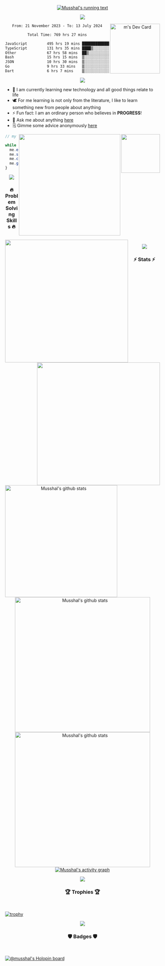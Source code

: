 <div align="center">
  <a href="https://github.com/musshal">
    <img src="https://readme-typing-svg.herokuapp.com/?lines=Hi+There!+👋;My+name+is+Shal;I+am+a+Software+Engineer;Welcome+to+My+Profile;Nice+to+Meet+You!&center=true&size=28" alt="Musshal's running text"/>
  </a>
</div>

<p align="center"><img src="https://user-images.githubusercontent.com/73097560/115834477-dbab4500-a447-11eb-908a-139a6edaec5c.gif"></p>

<div align="center">
  <a href="https://app.daily.dev/musshal"><img src="https://api.daily.dev/devcards/v2/b1fp8o9cS5GrrpMy6s2N5.png?r=653&type=default" width="162" alt="m's Dev Card" align="right" /></a>
</div>

<div align="center">
  <!--START_SECTION:waka-->

```txt
From: 21 November 2023 - To: 13 July 2024

Total Time: 769 hrs 27 mins

JavaScript         495 hrs 19 mins ████████████████░░░░░░░░░   64.37 %
TypeScript         131 hrs 35 mins ████▒░░░░░░░░░░░░░░░░░░░░   17.10 %
Other              67 hrs 58 mins  ██▒░░░░░░░░░░░░░░░░░░░░░░   08.84 %
Bash               15 hrs 15 mins  ▒░░░░░░░░░░░░░░░░░░░░░░░░   01.98 %
JSON               10 hrs 30 mins  ▒░░░░░░░░░░░░░░░░░░░░░░░░   01.37 %
Go                 9 hrs 33 mins   ▒░░░░░░░░░░░░░░░░░░░░░░░░   01.24 %
Dart               6 hrs 7 mins    ▒░░░░░░░░░░░░░░░░░░░░░░░░   00.80 %
```

<!--END_SECTION:waka-->
</div>

<p align="center"><img src="https://user-images.githubusercontent.com/73097560/115834477-dbab4500-a447-11eb-908a-139a6edaec5c.gif"></p>

- 🌱 I am currently learning new technology and all good things relate to life
- 🕊️ For me learning is not only from the literature, I like to learn something new from people about anything
- ⚡ Fun fact: I am <!-- dead inside 🙂 --> an ordinary person who believes in <strong>PROGRESS</strong>!
- 💬 Ask me about anything [here](https://github.com/musshal/musshal/issues)
- 🗒️ Gimme some advice anonymously [here](https://secreto.site/aqpt97)

<div align="center">
  <a href="https://spotify-github-profile.vercel.app/api/view?uid=31py5qf5z7v74gghjkrfhk2jh2ze&redirect=true">
    <img src="https://spotify-github-profile.kittinanx.com/api/view?uid=31py5qf5z7v74gghjkrfhk2jh2ze&cover_image=true&theme=default&show_offline=false&background_color=121212&interchange=false)](https://github.com/kittinan/spotify-github-profile" align="right" width="126px" />
  </a>
  <a href="https://discord.com/users/1226907338158375048">
    <img src="https://lanyard.cnrad.dev/api/1226907338158375048" align="right" width="330px" />
  </a>
</div>


```js
// my life cycle

while (me.isAlive()) {
  me.eat();
  me.sleep();
  me.code();
  me.game();
}
```
<p align="center"><img src="https://user-images.githubusercontent.com/73097560/115834477-dbab4500-a447-11eb-908a-139a6edaec5c.gif"></p>

<h3 align="center">🔥 Problem Solving Skills 🔥</h3>

<br />

<div align="center">
  <a href="https://www.codewars.com/users/musshal">
    <img src="https://codewars-stats-ignacio-cuadra.vercel.app/?username=musshal&theme=dark" width="400px" align="left" />
  </a>
  <a href="https://leetcode.com/musshal/">
    <img src="https://leetcard.jacoblin.cool/musshal?ext=contest" width="400px" align="right" />
  </a>
</div>

<p align="center"><img src="https://user-images.githubusercontent.com/73097560/115834477-dbab4500-a447-11eb-908a-139a6edaec5c.gif"></p>

<h3 align="center">⚡ Stats ⚡</h3>

<br />

<div align="center">
  <a href="https://github.com/musshal">
    <img src="https://github-readme-stats.vercel.app/api/top-langs/?username=musshal&theme=tokyonight" alt="Musshal's github stats" align="left" height="365px" />
  </a>
  <a href="https://github.com/musshal">
    <img src="https://github-readme-streak-stats.herokuapp.com/?user=musshal&theme=tokyonight&currStreakNum=fe8dab&currStreakLabel=fe8dab" alt="Musshal's github stats" width="440px" />
    </a><br />
  <a href="https://github.com/musshal">
    <img src="https://github-readme-stats.vercel.app/api?username=musshal&show_icons=true&include_all_commits=true&count_private=true&theme=tokyonight" alt="Musshal's github stats" width="440x" />
  </a>
  <a href="https://github.com/musshal">
    <img src="https://github-readme-activity-graph.vercel.app/graph?username=musshal&theme=tokyo-night&hide_border=false" alt="Musshal's activity graph" />
  </a>
</div>

<p align="center"><img src="https://user-images.githubusercontent.com/73097560/115834477-dbab4500-a447-11eb-908a-139a6edaec5c.gif"></p>

<h3 align="center">🏆 Trophies 🏆</h3>

<br />

[![trophy](https://github-profile-trophy.vercel.app/?username=musshal&theme=onedark&column=5&margin-w=100&margin-h=50)](https://github.com/musshal)

<p align="center"><img src="https://user-images.githubusercontent.com/73097560/115834477-dbab4500-a447-11eb-908a-139a6edaec5c.gif"></p>

<h3 align="center">🛡️ Badges 🛡️</h3>

<br />

[![@musshal's Holopin board](https://holopin.me/musshal)](https://holopin.io/@musshal)
